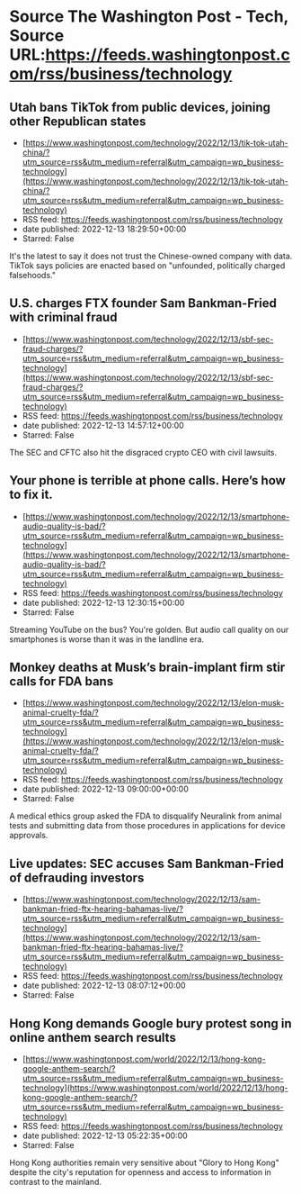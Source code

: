 # Source The Washington Post - Tech, Source URL:https://feeds.washingtonpost.com/rss/business/technology

## Utah bans TikTok from public devices, joining other Republican states
 - [https://www.washingtonpost.com/technology/2022/12/13/tik-tok-utah-china/?utm_source=rss&utm_medium=referral&utm_campaign=wp_business-technology](https://www.washingtonpost.com/technology/2022/12/13/tik-tok-utah-china/?utm_source=rss&utm_medium=referral&utm_campaign=wp_business-technology)
 - RSS feed: https://feeds.washingtonpost.com/rss/business/technology
 - date published: 2022-12-13 18:29:50+00:00
 - Starred: False

It's the latest to say it does not trust the Chinese-owned company with data. TikTok says policies are enacted based on "unfounded, politically charged falsehoods."

## U.S. charges FTX founder Sam Bankman-Fried with criminal fraud
 - [https://www.washingtonpost.com/technology/2022/12/13/sbf-sec-fraud-charges/?utm_source=rss&utm_medium=referral&utm_campaign=wp_business-technology](https://www.washingtonpost.com/technology/2022/12/13/sbf-sec-fraud-charges/?utm_source=rss&utm_medium=referral&utm_campaign=wp_business-technology)
 - RSS feed: https://feeds.washingtonpost.com/rss/business/technology
 - date published: 2022-12-13 14:57:12+00:00
 - Starred: False

The SEC and CFTC also hit the disgraced crypto CEO with civil lawsuits.

## Your phone is terrible at phone calls. Here’s how to fix it.
 - [https://www.washingtonpost.com/technology/2022/12/13/smartphone-audio-quality-is-bad/?utm_source=rss&utm_medium=referral&utm_campaign=wp_business-technology](https://www.washingtonpost.com/technology/2022/12/13/smartphone-audio-quality-is-bad/?utm_source=rss&utm_medium=referral&utm_campaign=wp_business-technology)
 - RSS feed: https://feeds.washingtonpost.com/rss/business/technology
 - date published: 2022-12-13 12:30:15+00:00
 - Starred: False

Streaming YouTube on the bus? You're golden. But audio call quality on our smartphones is worse than it was in the landline era.

## Monkey deaths at Musk’s brain-implant firm stir calls for FDA bans
 - [https://www.washingtonpost.com/technology/2022/12/13/elon-musk-animal-cruelty-fda/?utm_source=rss&utm_medium=referral&utm_campaign=wp_business-technology](https://www.washingtonpost.com/technology/2022/12/13/elon-musk-animal-cruelty-fda/?utm_source=rss&utm_medium=referral&utm_campaign=wp_business-technology)
 - RSS feed: https://feeds.washingtonpost.com/rss/business/technology
 - date published: 2022-12-13 09:00:00+00:00
 - Starred: False

A medical ethics group asked the FDA to disqualify Neuralink from animal tests and submitting data from those procedures in applications for device approvals.

## Live updates: SEC accuses Sam Bankman-Fried of defrauding investors
 - [https://www.washingtonpost.com/technology/2022/12/13/sam-bankman-fried-ftx-hearing-bahamas-live/?utm_source=rss&utm_medium=referral&utm_campaign=wp_business-technology](https://www.washingtonpost.com/technology/2022/12/13/sam-bankman-fried-ftx-hearing-bahamas-live/?utm_source=rss&utm_medium=referral&utm_campaign=wp_business-technology)
 - RSS feed: https://feeds.washingtonpost.com/rss/business/technology
 - date published: 2022-12-13 08:07:12+00:00
 - Starred: False



## Hong Kong demands Google bury protest song in online anthem search results
 - [https://www.washingtonpost.com/world/2022/12/13/hong-kong-google-anthem-search/?utm_source=rss&utm_medium=referral&utm_campaign=wp_business-technology](https://www.washingtonpost.com/world/2022/12/13/hong-kong-google-anthem-search/?utm_source=rss&utm_medium=referral&utm_campaign=wp_business-technology)
 - RSS feed: https://feeds.washingtonpost.com/rss/business/technology
 - date published: 2022-12-13 05:22:35+00:00
 - Starred: False

Hong Kong authorities remain very sensitive about "Glory to Hong Kong" despite the city's reputation for openness and access to information in contrast to the mainland.
